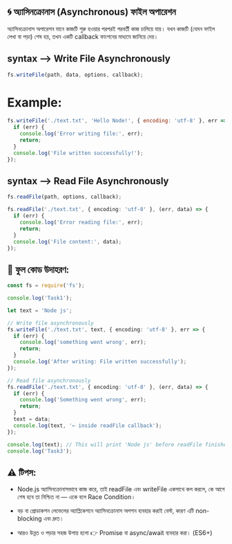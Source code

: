 ## 🌀 অ্যাসিনক্রোনাস (Asynchronous) ফাইল অপারেশন

অ্যাসিনক্রোনাস অপারেশন মানে কাজটি শুরু হওয়ার পরপরই পরবর্তী কাজ চালিয়ে যায়। যখন
কাজটি (যেমন ফাইল লেখা বা পড়া) শেষ হয়, তখন একটি callback ফাংশনের মাধ্যমে জানিয়ে
দেয়।

## syntax --> Write File Asynchronously

```js
fs.writeFile(path, data, options, callback);
```

# Example:

```js
fs.writeFile('./text.txt', 'Hello Node!', { encoding: 'utf-8' }, err => {
  if (err) {
    console.log('Error writing file:', err);
    return;
  }
  console.log('File written successfully!');
});
```

## syntax --> Read File Asynchronously

```js
fs.readFile(path, options, callback);
```

```ts
fs.readFile('./text.txt', { encoding: 'utf-8' }, (err, data) => {
  if (err) {
    console.log('Error reading file:', err);
    return;
  }
  console.log('File content:', data);
});
```

## 🧪 ফুল কোড উদাহরণ:

```ts
const fs = require('fs');

console.log('Task1');

let text = 'Node js';

// Write file asynchronously
fs.writeFile('./text.txt', text, { encoding: 'utf-8' }, err => {
  if (err) {
    console.log('something went wrong', err);
    return;
  }
  console.log('After writing: File written successfully');
});

// Read file asynchronously
fs.readFile('./text.txt', { encoding: 'utf-8' }, (err, data) => {
  if (err) {
    console.log('Something went wrong', err);
    return;
  }
  text = data;
  console.log(text, '← inside readFile callback');
});

console.log(text); // This will print 'Node js' before readFile finishes
console.log('Task3');
```

## ⚠️ টিপস:

- Node.js অ্যাসিনক্রোনাসভাবে কাজ করে, তাই readFile এবং writeFile একসাথে কল করলে,
  কে আগে শেষ হবে তা নিশ্চিত না — একে বলে Race Condition।

- বড় বা প্রোডাকশন লেভেলের অ্যাপ্লিকেশনে অ্যাসিনক্রোনাস অপশন ব্যবহার করাই বেস্ট,
  কারণ এটি non-blocking এবং দ্রুত।

- আরও উন্নত ও পড়ার সহজ উপায় হলো 👉 Promise বা async/await ব্যবহার করা। (ES6+)
